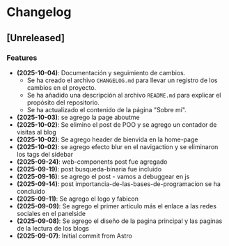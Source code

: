 # Changelog

## [Unreleased]

### Features
- **(2025-10-04)**: Documentación y seguimiento de cambios.
  - Se ha creado el archivo `CHANGELOG.md` para llevar un registro de los cambios en el proyecto.
  - Se ha añadido una descripción al archivo `README.md` para explicar el propósito del repositorio.
  - Se ha actualizado el contenido de la página "Sobre mí".
- **(2025-10-03)**: se agrego la page aboutme
- **(2025-10-02)**: Se elimino el post de POO y se agrego un contador de visitas al blog
- **(2025-10-02)**: Se agrego header de bienvida en la home-page
- **(2025-10-02)**: se agrego efecto blur en el navigaction y se eliminaron los tags del sidebar
- **(2025-09-24)**: web-components post fue agregado
- **(2025-09-19)**: post busqueda-binaria fue incluido
- **(2025-09-16)**: se agrego el post - vamos a debuggear en js
- **(2025-09-14)**: post importancia-de-las-bases-de-programacion se ha concluido
- **(2025-09-11)**: Se agrego el logo y fabicon
- **(2025-09-09)**: Se agrego el primer articulo más el enlace a las redes sociales en el panelside
- **(2025-09-08)**: Se agrego el diseño de la pagina principal y las paginas de la lectura de los blogs
- **(2025-09-07)**: Initial commit from Astro

